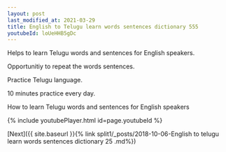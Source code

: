 ```yaml
---
layout: post
last_modified_at: 2021-03-29
title: English to Telugu learn words sentences dictionary 555 
youtubeId: loUeHHB5gDc
---
```

 
 
Helps to learn Telugu words and sentences for English speakers.

Opportunitiy to repeat the words sentences. 

Practice Telugu language. 
 
10 minutes practice every day. 
 
How to learn Telugu words and sentences for English speakers 
 
{% include youtubePlayer.html id=page.youtubeId %}
 
 
[Next]({{ site.baseurl }}{% link  split1/_posts/2018-10-06-English to telugu learn words sentences dictionary 25 .md%})
 
